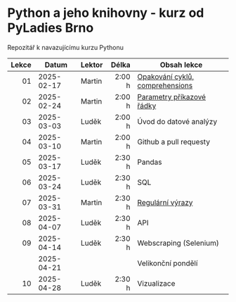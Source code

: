 # Python a jeho knihovny - kurz od PyLadies Brno

Repozitář k navazujícímu kurzu Pythonu

| Lekce | Datum      | Lektor |  Délka | Obsah lekce                              |
| ----: | ---------- | ------ | -----: | ---------------------------------------- |
|    01 | 2025-02-17 | Martin | 2:00 h | [Opakování cyklů, comprehensions][cykly] |
|    02 | 2025-02-24 | Martin | 2:00 h | [Parametry příkazové řádky][params]      |
|    03 | 2025-03-03 | Luděk  | 2:00 h | Úvod do datové analýzy                   |
|    04 | 2025-03-10 | Martin | 2:00 h | Github a pull requesty                   |
|    05 | 2025-03-17 | Luděk  | 2:30 h | Pandas                                   |
|    06 | 2025-03-24 | Luděk  | 2:30 h | SQL                                      |
|    07 | 2025-03-31 | Martin | 2:30 h | [Regulární výrazy][regexp]               |
|    08 | 2025-04-07 | Luděk  | 2:30 h | API                                      |
|    09 | 2025-04-14 | Luděk  | 2:30 h | Webscraping (Selenium)                   |
|       | 2025-04-21 |        |        | Velikonční pondělí                       |
|    10 | 2025-04-28 | Luděk  | 2:30 h | Vizualizace                              |

[cykly]: https://kodim.cz/czechitas/uvod-do-progr-2/bonusy/cykly-2/cyklus-s-ciselnou-radou
[params]: https://kodim.cz/czechitas/uvod-do-progr-2/bonusy/parametry-prikazove-radky/parametry
[regexp]: https://kodim.cz/czechitas/python-data-1/ziskavani-dat/regularni-vyrazy/regularni-vyrazy

